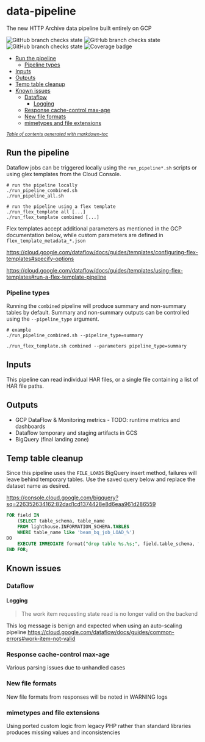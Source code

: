 # data-pipeline
The new HTTP Archive data pipeline built entirely on GCP

![GitHub branch checks state](https://github.com/HTTPArchive/data-pipeline/actions/workflows/code-static-analysis.yml/badge.svg?branch=main)
![GitHub branch checks state](https://github.com/HTTPArchive/data-pipeline/actions/workflows/linter.yml/badge.svg?branch=main)
![GitHub branch checks state](https://github.com/HTTPArchive/data-pipeline/actions/workflows/unittest.yml/badge.svg?branch=main)
![Coverage badge](https://img.shields.io/endpoint?url=https://raw.githubusercontent.com/wiki/HTTPArchive/data-pipeline/python-coverage-comment-action-badge.json)

- [Run the pipeline](#run-the-pipeline)
  * [Pipeline types](#pipeline-types)
- [Inputs](#inputs)
- [Outputs](#outputs)
- [Temp table cleanup](#temp-table-cleanup)
- [Known issues](#known-issues)
  * [Dataflow](#dataflow)
    + [Logging](#logging)
  * [Response cache-control max-age](#response-cache-control-max-age)
  * [New file formats](#new-file-formats)
  * [mimetypes and file extensions](#mimetypes-and-file-extensions)

<small><i><a href='http://ecotrust-canada.github.io/markdown-toc/'>Table of contents generated with markdown-toc</a></i></small>


## Run the pipeline
Dataflow jobs can be triggered locally using the `run_pipeline*.sh` scripts or using glex templates from the Cloud Console.

```shell
# run the pipeline locally
./run_pipeline_combined.sh
./run_pipeline_all.sh

# run the pipeline using a flex template
./run_flex_template all [...]
./run_flex_template combined [...]
```

Flex templates accept additional parameters as mentioned in the GCP documentation below, while custom parameters are defined in `flex_template_metadata_*.json`

https://cloud.google.com/dataflow/docs/guides/templates/configuring-flex-templates#specify-options

https://cloud.google.com/dataflow/docs/guides/templates/using-flex-templates#run-a-flex-template-pipeline


### Pipeline types

Running the `combined` pipeline will produce summary and non-summary tables by default.
Summary and non-summary outputs can be controlled using the `--pipeline_type` argument.

```shell
# example
./run_pipeline_combined.sh --pipeline_type=summary

./run_flex_template.sh combined --parameters pipeline_type=summary
```

## Inputs

This pipeline can read individual HAR files, or a single file containing a list of HAR file paths.

## Outputs

- GCP DataFlow & Monitoring metrics - TODO: runtime metrics and dashboards
- Dataflow temporary and staging artifacts in GCS
- BigQuery (final landing zone)

## Temp table cleanup

Since this pipeline uses the `FILE_LOADS` BigQuery insert method, failures will leave behind temporary tables.
Use the saved query below and replace the dataset name as desired.

https://console.cloud.google.com/bigquery?sq=226352634162:82dad1cd1374428e8d6eaa961d286559

```sql
FOR field IN
    (SELECT table_schema, table_name
    FROM lighthouse.INFORMATION_SCHEMA.TABLES
    WHERE table_name like 'beam_bq_job_LOAD_%')
DO
    EXECUTE IMMEDIATE format("drop table %s.%s;", field.table_schema, field.table_name);
END FOR;
```

## Known issues

### Dataflow

#### Logging

> The work item requesting state read is no longer valid on the backend

This log message is benign and expected when using an auto-scaling pipeline
https://cloud.google.com/dataflow/docs/guides/common-errors#work-item-not-valid

### Response cache-control max-age

Various parsing issues due to unhandled cases

### New file formats

New file formats from responses will be noted in WARNING logs

### mimetypes and file extensions

Using ported custom logic from legacy PHP rather than standard libraries produces missing values and inconsistencies
